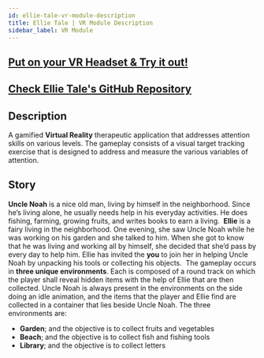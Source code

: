 ```yaml
---
id: ellie-tale-vr-module-description
title: Ellie Tale | VR Module Description
sidebar_label: VR Module
---
```


## [Put on your VR Headset & Try it out!](https://ellie-tale1.web.app/) 

## [Check Ellie Tale's GitHub Repository](https://github.com/vrapeutic/Ellie-Tale)

## Description
 
A gamified **Virtual Reality** therapeutic application that addresses attention skills on various levels. The gameplay consists of a visual target tracking exercise that is designed to address and measure the various variables of attention.
​
## Story
**Uncle Noah** is a nice old man, living by himself in the neighborhood. Since he’s living alone, he usually needs help in his everyday activities. He does fishing, farming, growing fruits, and writes books to earn a living. 
​
**Ellie** is a fairy living in the neighborhood. One evening, she saw Uncle Noah while he was working on his garden and she talked to him. When she got to know that he was living and working all by himself, she decided that she’d pass by every day to help him. Ellie has invited the **you** to join her in helping Uncle Noah by unpacking his tools or collecting his objects.
​
The gameplay occurs in **three unique environments**. Each is composed of a round track on which the player shall reveal hidden items with the help of Ellie that are then collected. Uncle Noah is always present in the environments on the side doing an idle animation, and the items that the player and Ellie find are collected in a container that lies beside Uncle Noah.
The three environments are: 
​
 - **Garden**; and the objective is to collect fruits and vegetables
 - **Beach**; and the objective is to collect fish and fishing tools
 - **Library**; and the objective is to collect letters